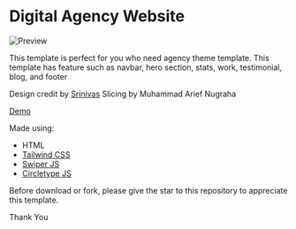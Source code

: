 # Digital Agency Website
![Preview](https://images4.imagebam.com/06/05/ab/MECDGFY_o.png)

This template is perfect for you who need agency theme template. This template has feature such as navbar, hero section, stats, work, testimonial, blog, and footer

Design credit by [Srinivas](https://raw.githubusercontent.com/ariefnugraha/digital-agency/main/preview.png)
Slicing by Muhammad Arief Nugraha

[Demo](https://ariefnugraha.github.io/digital-agency/)


Made using:
- HTML
- [Tailwind CSS](https://tailwindcss.com/)
- [Swiper JS](https://swiperjs.com/)
- [Circletype JS](https://github.com/peterhry/circletype)

Before download or fork, please give the star to this repository to appreciate this template. 

Thank You